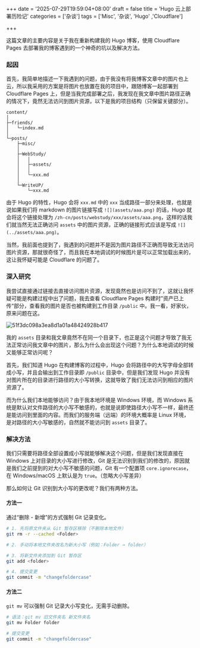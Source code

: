 +++
date = '2025-07-29T19:59:04+08:00'
draft = false
title = 'Hugo 云上部署历险记'
categories = ['杂谈']
tags = ['Misc', '杂谈', 'Hugo' ,'Cloudflare']

+++

这篇文章的主要内容是关于我在重新构建我的 Hugo 博客，使用 Cloudflare Pages 去部署我的博客遇到的一个神奇的坑以及解决方法。

<!--more-->

### 起因

首先，我简单地描述一下我遇到的问题，由于我没有将我博客文章中的图片也上云，所以我采用的方案是将图片也放置在我的项目中，跟随博客一起部署到 Cloudflare Pages 上，但是当我完成部署之后，我发现在我文章中图片路径正确的情况下，竟然无法访问到图片资源，以下是我的项目结构（只保留关键部分）。

```plaintext
content/
│
├─friends/
│   └─index.md
│
└─posts/
    ├─misc/
    │
    ├─WebStudy/
    │   │
    │   ├─assets/
    │   │
    │   └─xxx.md
    │
    └─WriteUP/
        └─xxx.md
```

由于 Hugo 的特性，Hugo 会将 `xxx.md` 中的 `xxx` 当成路径一部分来处理，也就是说如果我们将 markdown 的图片链接写成 `![](assets/aaa.png)` 的话，Hugo 就会将这个链接处理为 `/zh-cn/posts/webstudy/xxx/assets/aaa.png`，这样的话我们就当然无法正确访问 `assets` 中的图片资源，正确的链接形式应该是写成 `![](../assets/aaa.png)`。

当然，我前面也提到了，我遇到的问题并不是因为图片路径不正确而导致无法访问图片资源，那就很奇怪了，而且我在本地调试的时候图片是可以正常加载出来的，这让我怀疑可能是 Cloudflare 的问题了。

### 深入研究

我尝试直接通过链接去直接访问图片资源，发现竟然也是访问不到了，这就让我怀疑可能是构建过程中出了问题，我去查看 Cloudflare Pages 构建时”资产已上传“部分，查看我的图片是否也被构建到工作目录 `/public` 中。我一看，好家伙，原来问题在这。

![51f3dc098a3ea8d1a01a48424928b417](../assets/51f3dc098a3ea8d1a01a48424928b417.png)

我的 `assets` 目录和我文章竟然不在同一个目录下，也正是这个问题才导致了我无法正常访问我文章中的图片，那么为什么会出现这个问题？为什么本地调试的时候又能够正常访问呢？

首先，我们知道 Hugo 在构建博客的过程中，Hugo 会将路径中的大写字母全部转成小写，并且会输出到工作目录即 `/public` 目录中，但是我们发现 Hugo 并没有对图片所在的目录进行路径的大小写转换，这就导致了我们无法访问到相应的图片资源了。

而为什么我们本地能够访问？由于我本地环境是 Windows 环境，而 Windows 系统是默认对文件路径的大小写不敏感的，也就是说即使路径大小写不一样，最终还是能访问到里面的内容。而我们的服务端（远端）的环境大概率是 Linux 环境，是对路径的大小写敏感的，自然就不能访问到 `assets` 目录了。

### 解决方法

我们只需要将路径全部设置成小写就能够解决这个问题，但是我们发现直接在 Windows 上对目录的大小写进行修改，Git 是无法识别到我们的修改的，原因就是我们之前提到的对大小写不敏感的问题，Git 有一个配置项 `core.ignorecase`，在 Windows/macOS 上默认是为 `true`。（忽略大小写差异）

那么如何让 Git 识别到大小写的更改呢？我们有两种方法。

#### 方法一

通过“删除 - 新增”的方式强制 Git 记录变化。

```bash
# 1. 先将原文件夹从 Git 暂存区移除（不删除本地文件）
git rm -r --cached <Folder>

# 2. 手动将本地文件夹改名为新大小写（例如：Folder → folder）

# 3. 将新文件夹添加到 Git 暂存区
git add <folder>

# 4. 提交变更
git commit -m "changefoldercase"
```

#### 方法二

`git mv` 可以强制 Git 记录大小写变化，无需手动删除。

```bash
# 语法：git mv 旧文件夹名 新文件夹名
git mv Folder folder

# 提交变更
git commit -m "changefoldercase"
```

